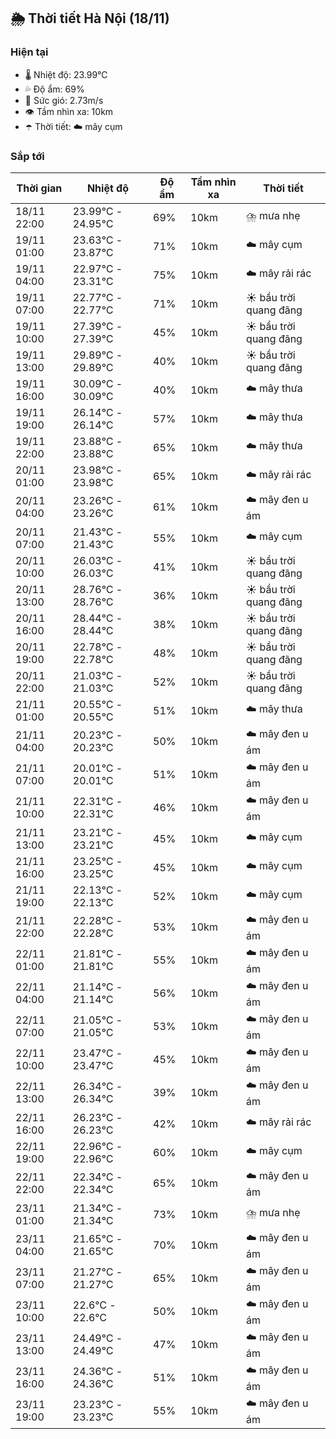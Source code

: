 ## 🌦️ Thời tiết Hà Nội (18/11)

### Hiện tại

- 🌡️ Nhiệt độ: 23.99℃
- 💦 Độ ẩm: 69%
- 💨 Sức gió: 2.73m/s
- 👁️ Tầm nhìn xa: 10km
- ☂️ Thời tiết: ☁️ mây cụm

### Sắp tới

| Thời gian | Nhiệt độ | Độ ẩm | Tầm nhìn xa | Thời tiết |
| --- | --- | --- | --- | --- |
| 18/11 22:00 | 23.99℃ - 24.95℃ | 69% | 10km | ⛈️ mưa nhẹ |
| 19/11 01:00 | 23.63℃ - 23.87℃ | 71% | 10km | ☁️ mây cụm |
| 19/11 04:00 | 22.97℃ - 23.31℃ | 75% | 10km | ☁️ mây rải rác |
| 19/11 07:00 | 22.77℃ - 22.77℃ | 71% | 10km | ☀️ bầu trời quang đãng |
| 19/11 10:00 | 27.39℃ - 27.39℃ | 45% | 10km | ☀️ bầu trời quang đãng |
| 19/11 13:00 | 29.89℃ - 29.89℃ | 40% | 10km | ☀️ bầu trời quang đãng |
| 19/11 16:00 | 30.09℃ - 30.09℃ | 40% | 10km | ☁️ mây thưa |
| 19/11 19:00 | 26.14℃ - 26.14℃ | 57% | 10km | ☁️ mây thưa |
| 19/11 22:00 | 23.88℃ - 23.88℃ | 65% | 10km | ☁️ mây thưa |
| 20/11 01:00 | 23.98℃ - 23.98℃ | 65% | 10km | ☁️ mây rải rác |
| 20/11 04:00 | 23.26℃ - 23.26℃ | 61% | 10km | ☁️ mây đen u ám |
| 20/11 07:00 | 21.43℃ - 21.43℃ | 55% | 10km | ☁️ mây cụm |
| 20/11 10:00 | 26.03℃ - 26.03℃ | 41% | 10km | ☀️ bầu trời quang đãng |
| 20/11 13:00 | 28.76℃ - 28.76℃ | 36% | 10km | ☀️ bầu trời quang đãng |
| 20/11 16:00 | 28.44℃ - 28.44℃ | 38% | 10km | ☀️ bầu trời quang đãng |
| 20/11 19:00 | 22.78℃ - 22.78℃ | 48% | 10km | ☀️ bầu trời quang đãng |
| 20/11 22:00 | 21.03℃ - 21.03℃ | 52% | 10km | ☀️ bầu trời quang đãng |
| 21/11 01:00 | 20.55℃ - 20.55℃ | 51% | 10km | ☁️ mây thưa |
| 21/11 04:00 | 20.23℃ - 20.23℃ | 50% | 10km | ☁️ mây đen u ám |
| 21/11 07:00 | 20.01℃ - 20.01℃ | 51% | 10km | ☁️ mây đen u ám |
| 21/11 10:00 | 22.31℃ - 22.31℃ | 46% | 10km | ☁️ mây đen u ám |
| 21/11 13:00 | 23.21℃ - 23.21℃ | 45% | 10km | ☁️ mây cụm |
| 21/11 16:00 | 23.25℃ - 23.25℃ | 45% | 10km | ☁️ mây cụm |
| 21/11 19:00 | 22.13℃ - 22.13℃ | 52% | 10km | ☁️ mây cụm |
| 21/11 22:00 | 22.28℃ - 22.28℃ | 53% | 10km | ☁️ mây đen u ám |
| 22/11 01:00 | 21.81℃ - 21.81℃ | 55% | 10km | ☁️ mây đen u ám |
| 22/11 04:00 | 21.14℃ - 21.14℃ | 56% | 10km | ☁️ mây đen u ám |
| 22/11 07:00 | 21.05℃ - 21.05℃ | 53% | 10km | ☁️ mây đen u ám |
| 22/11 10:00 | 23.47℃ - 23.47℃ | 45% | 10km | ☁️ mây đen u ám |
| 22/11 13:00 | 26.34℃ - 26.34℃ | 39% | 10km | ☁️ mây đen u ám |
| 22/11 16:00 | 26.23℃ - 26.23℃ | 42% | 10km | ☁️ mây rải rác |
| 22/11 19:00 | 22.96℃ - 22.96℃ | 60% | 10km | ☁️ mây cụm |
| 22/11 22:00 | 22.34℃ - 22.34℃ | 65% | 10km | ☁️ mây đen u ám |
| 23/11 01:00 | 21.34℃ - 21.34℃ | 73% | 10km | ⛈️ mưa nhẹ |
| 23/11 04:00 | 21.65℃ - 21.65℃ | 70% | 10km | ☁️ mây đen u ám |
| 23/11 07:00 | 21.27℃ - 21.27℃ | 65% | 10km | ☁️ mây đen u ám |
| 23/11 10:00 | 22.6℃ - 22.6℃ | 50% | 10km | ☁️ mây đen u ám |
| 23/11 13:00 | 24.49℃ - 24.49℃ | 47% | 10km | ☁️ mây đen u ám |
| 23/11 16:00 | 24.36℃ - 24.36℃ | 51% | 10km | ☁️ mây đen u ám |
| 23/11 19:00 | 23.23℃ - 23.23℃ | 55% | 10km | ☁️ mây đen u ám |
